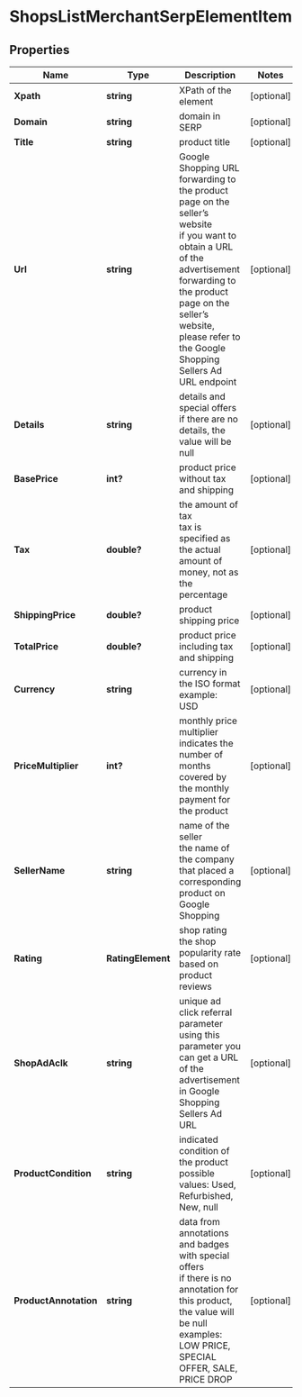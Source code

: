 # ShopsListMerchantSerpElementItem


## Properties

| Name | Type | Description | Notes |
|------------ | ------------- | ------------- | -------------|
**Xpath** | **string** | XPath of the element |[optional]|
**Domain** | **string** | domain in SERP |[optional]|
**Title** | **string** | product title |[optional]|
**Url** | **string** | Google Shopping URL forwarding to the product page on the seller’s website<br>if you want to obtain a URL of the advertisement forwarding to the product page on the seller’s website, please refer to the Google Shopping Sellers Ad URL endpoint |[optional]|
**Details** | **string** | details and special offers<br>if there are no details, the value will be null |[optional]|
**BasePrice** | **int?** | product price without tax and shipping |[optional]|
**Tax** | **double?** | the amount of tax<br>tax is specified as the actual amount of money, not as the percentage |[optional]|
**ShippingPrice** | **double?** | product shipping price |[optional]|
**TotalPrice** | **double?** | product price including tax and shipping |[optional]|
**Currency** | **string** | currency in the ISO format<br>example:<br>USD |[optional]|
**PriceMultiplier** | **int?** | monthly price multiplier<br>indicates the number of months covered by the monthly payment for the product |[optional]|
**SellerName** | **string** | name of the seller<br>the name of the company that placed a corresponding product on Google Shopping |[optional]|
**Rating** | **RatingElement** | shop rating<br>the shop popularity rate based on product reviews |[optional]|
**ShopAdAclk** | **string** | unique ad click referral parameter<br>using this parameter you can get a URL of the advertisement in Google Shopping Sellers Ad URL |[optional]|
**ProductCondition** | **string** | indicated condition of the product<br>possible values: Used, Refurbished, New, null |[optional]|
**ProductAnnotation** | **string** | data from annotations and badges with special offers<br>if there is no annotation for this product, the value will be null<br>examples: LOW PRICE, SPECIAL OFFER, SALE, PRICE DROP |[optional]|